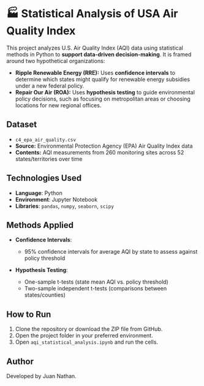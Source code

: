 # 🏭 Statistical Analysis of USA Air Quality Index  

This project analyzes U.S. Air Quality Index (AQI) data using statistical methods in Python to **support data-driven decision-making**. It is framed around two hypothetical organizations:  

- **Ripple Renewable Energy (RRE):** Uses **confidence intervals** to determine which states might qualify for renewable energy subsidies under a new federal policy.  
- **Repair Our Air (ROA):** Uses **hypothesis testing** to guide environmental policy decisions, such as focusing on metropolitan areas or choosing locations for new regional offices.  

## Dataset

- `c4_epa_air_quality.csv`
- **Source:** Environmental Protection Agency (EPA) Air Quality Index data
- **Contents:** AQI measurements from 260 monitoring sites across 52 states/territories over time

## Technologies Used

- **Language**: Python
- **Environment**: Jupyter Notebook
- **Libraries**: `pandas`, `numpy`, `seaborn`, `scipy`

## Methods Applied

- **Confidence Intervals**:
  - 95% confidence intervals for average AQI by state to assess against policy threshold

- **Hypothesis Testing**:
  - One-sample t-tests (state mean AQI vs. policy threshold)  
  - Two-sample independent t-tests (comparisons between states/counties)
 
## How to Run

1. Clone the repository or download the ZIP file from GitHub.
2. Open the project folder in your preferred environment.
3. Open `aqi_statistical_analysis.ipynb` and run the cells.

## Author

Developed by Juan Nathan.

